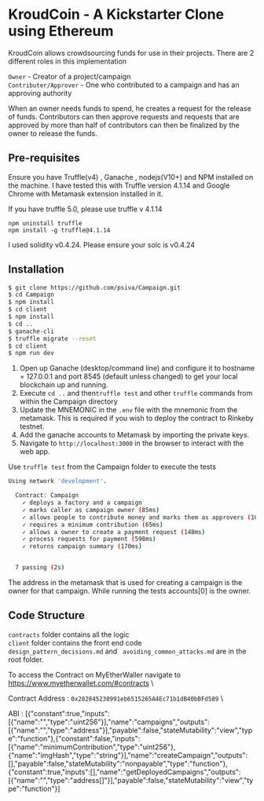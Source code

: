 # KroudCoin -  A Kickstarter Clone using Ethereum

KroudCoin allows crowdsourcing funds for use in their projects. There are 2 different roles in this implementation

`Owner` - Creator of a project/campaign \
`Contributer/Approver` - One who contributed to a campaign and has an approving authority

When an owner needs funds to spend, he creates a request for the release of funds. Contributors can then
approve requests and requests that are approved by more than half of contributors can then be finalized
by the owner to release the funds.

## Pre-requisites

Ensure you have Truffle(v4) , Ganache , nodejs(V10+) and NPM installed on the machine. I have tested this with Truffle version 4.1.14 and Google Chrome with Metamask extension installed in it. 

If you have truffle 5.0, please use truffle v 4.1.14

`npm uninstall truffle` \
`npm install -g truffle@4.1.14`

I used solidity v0.4.24. Please ensure your solc is v0.4.24

## Installation
```sh
$ git clone https://github.com/psiva/Campaign.git
$ cd Campaign
$ npm install
$ cd client
$ npm install
$ cd .. 
$ ganache-cli
$ truffle migrate --reset
$ cd client
$ npm run dev
```

1. Open up Ganache (desktop/command line) and configure it to hostname = 127.0.0.1 and port 8545 (default unless changed) to get your local blockchain up and running.
2. Execute `cd ..` and then`truffle test` and other `truffle` commands from within the Campaign directory
3. Update the MNEMONIC in the `.env` file with the mnemonic from the metamask. This is required if you wish to deploy the contract to Rinkeby testnet.
4. Add the ganache accounts to Metamask by importing the private keys.
5. Navigate to `http://localhost:3000` in the browser to interact with the web app.

Use `truffle test` from the Campaign folder to execute the tests
```sh
Using network 'development'.

  Contract: Campaign
    ✓ deploys a factory and a campaign
    ✓ marks caller as campaign owner (85ms)
    ✓ allows people to contribute money and marks them as approvers (108ms)
    ✓ requires a minimum contribution (65ms)
    ✓ allows a owner to create a payment request (148ms)
    ✓ process requests for payment (598ms)
    ✓ returns campaign summary (170ms)


  7 passing (2s)
```
The address in the metamask that is used for creating a campaign is the owner for that campaign. While running the tests accounts[0] is the owner.


## Code Structure

`contracts` folder contains all the logic \
`client` folder contains the front end code \
`design_pattern_decisions.md` and ` avoiding_common_attacks.md` are in the root folder.

To access the Contract on MyEtherWaller navigate to https://www.myetherwallet.com/#contracts \

Contract Address  : `0x282845238991eb6515265A4Ec71b1dB40bBFd589` \

ABI : [{"constant":true,"inputs":[{"name":"","type":"uint256"}],"name":"campaigns","outputs":[{"name":"","type":"address"}],"payable":false,"stateMutability":"view","type":"function"},{"constant":false,"inputs":[{"name":"minimumContribution","type":"uint256"},{"name":"imgHash","type":"string"}],"name":"createCampaign","outputs":[],"payable":false,"stateMutability":"nonpayable","type":"function"},{"constant":true,"inputs":[],"name":"getDeployedCampaigns","outputs":[{"name":"","type":"address[]"}],"payable":false,"stateMutability":"view","type":"function"}]